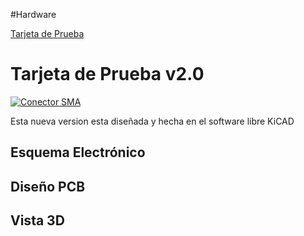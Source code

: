 #Hardware 

[Tarjeta de Prueba](../Tarjeta%20de%20Prueba.md)

# Tarjeta de Prueba v2.0

[![Conector SMA](https://img.shields.io/badge/Modulo_LoRa-FFC300?style=for-the-badge&logo=Wikiquote&logoColor=white&labelColor=000000&?logoWidth=40)](https://github.com/St3v3n-4n4/AnaPi_IoT/tree/main/Hardware/RHF76-052%20-%20LoraWAN/DiagramaCircuital/PCB_v1.1)

Esta nueva version esta diseñada y hecha en el software libre KiCAD

## Esquema Electrónico


## Diseño PCB


## Vista 3D